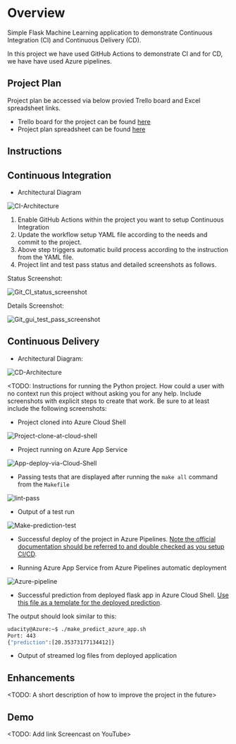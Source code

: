 # Overview

Simple Flask Machine Learning application to demonstrate Continuous Integration (CI) and Continuous Delivery (CD).

In this project we have used GitHub Actions to demonstrate CI and for CD, we have have used Azure pipelines.

## Project Plan

Project plan be accessed via below provied Trello board and Excel spreadsheet links.

* Trello board for the project can be found [here](https://trello.com/b/uw12MCZA/ci-cd-project-board)
* Project plan spreadsheet can be found [here](https://docs.google.com/spreadsheets/d/1W77rjeQvvhYIlLO8SiMH0nnejKKMbAHbGltJRRJnQKA/edit#gid=1348135932)

## Instructions

## Continuous Integration

* Architectural Diagram 

![CI-Architecture](https://user-images.githubusercontent.com/76182381/103097268-c37c0400-45d4-11eb-8127-f6b24c89f1ab.png)

  1. Enable GitHub Actions within the project you want to setup Continuous Integration
  2. Update the workflow setup YAML file according to the needs and commit to the project.
  3. Above step triggers automatic build process according to the instruction from the YAML file.
  4. Project lint and test pass status and detailed screenshots as follows.

Status Screenshot:

![Git_CI_status_screenshot](https://user-images.githubusercontent.com/76182381/102951771-9f68d780-449b-11eb-8727-cb36d178e890.png)

Details Screenshot:

![Git_gui_test_pass_screenshot](https://user-images.githubusercontent.com/76182381/102951364-b3600980-449a-11eb-9691-4f0f695219b2.png)

## Continuous Delivery

* Architectural Diagram:

![CD-Architecture](https://user-images.githubusercontent.com/76182381/103097352-f6be9300-45d4-11eb-9fea-72045aef3f7d.png)


<TODO:  Instructions for running the Python project.  How could a user with no context run this project without asking you for any help.  Include screenshots with explicit steps to create that work. Be sure to at least include the following screenshots:

* Project cloned into Azure Cloud Shell

![Project-clone-at-cloud-shell](https://user-images.githubusercontent.com/76182381/103097687-0f7b7880-45d6-11eb-88a2-4c918ef85f85.png)

* Project running on Azure App Service

![App-deploy-via-Cloud-Shell](https://user-images.githubusercontent.com/76182381/103097700-1bffd100-45d6-11eb-8d6b-940882c83cf7.png)

* Passing tests that are displayed after running the `make all` command from the `Makefile`

![lint-pass](https://user-images.githubusercontent.com/76182381/103097904-dc85b480-45d6-11eb-9ae1-cb71cbeae798.png)

* Output of a test run

![Make-prediction-test](https://user-images.githubusercontent.com/76182381/103097950-0f2fad00-45d7-11eb-8ec7-d0834d760c28.png)


* Successful deploy of the project in Azure Pipelines.  [Note the official documentation should be referred to and double checked as you setup CI/CD](https://docs.microsoft.com/en-us/azure/devops/pipelines/ecosystems/python-webapp?view=azure-devops).

* Running Azure App Service from Azure Pipelines automatic deployment

![Azure-pipeline](https://user-images.githubusercontent.com/76182381/103098681-a990f000-45d9-11eb-9d6b-1799f6af7cb4.png)

* Successful prediction from deployed flask app in Azure Cloud Shell.  [Use this file as a template for the deployed prediction](https://github.com/udacity/nd082-Azure-Cloud-DevOps-Starter-Code/blob/master/C2-AgileDevelopmentwithAzure/project/starter_files/flask-sklearn/make_predict_azure_app.sh).

The output should look similar to this:

```bash
udacity@Azure:~$ ./make_predict_azure_app.sh
Port: 443
{"prediction":[20.35373177134412]}
```

* Output of streamed log files from deployed application

> 

## Enhancements

<TODO: A short description of how to improve the project in the future>

## Demo 

<TODO: Add link Screencast on YouTube>

